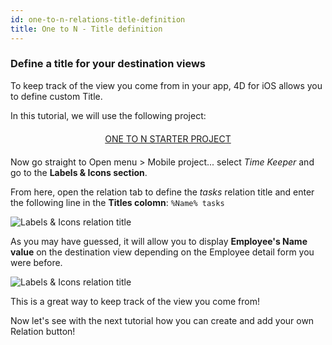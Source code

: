 ```yaml
---
id: one-to-n-relations-title-definition
title: One to N - Title definition
---
```


### Define a title for your destination views

To keep track of the view you come from in your app, 4D for iOS allows you to define custom Title.

In this tutorial, we will use the following project:

<div style="text-align: center; margin-top: 20px; margin-bottom: 20px">
  <p>
    

<a class="button"
href="../assets/en/relations/TimeKeeper.4dbase.zip">ONE TO N STARTER PROJECT</a>

  </p>
</div>

Now go straight to Open menu > Mobile project... select *Time Keeper* and go to the **Labels & Icons section**.

From here, open the relation tab to define the *tasks* relation title and enter the following line in the **Titles colomn**: ```%Name% tasks```

![Labels & Icons relation title](assets/en/relations/labels-icons-title-definition.png)

As you may have guessed, it will allow you to display **Employee's Name value** on the destination view depending on the Employee detail form you were before.

![Labels & Icons relation title](assets/en/relations/relations-title-definition.png)

This is a great way to keep track of the view you come from!

Now let's see with the next tutorial how you can create and add your own Relation button!